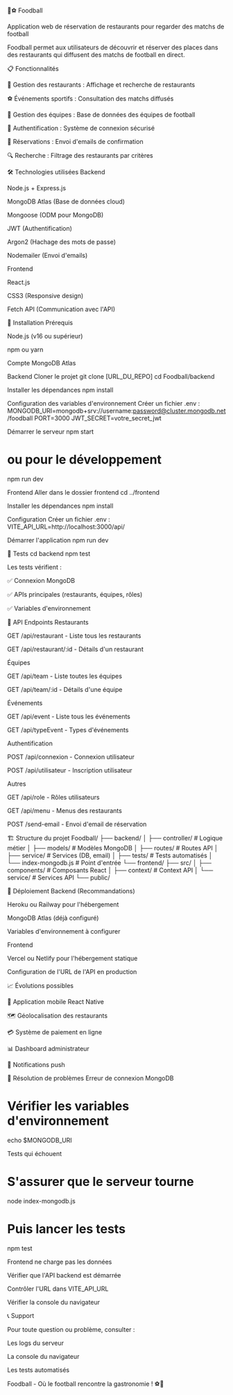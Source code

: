 🍕⚽ Foodball

Application web de réservation de restaurants pour regarder des matchs de football

Foodball permet aux utilisateurs de découvrir et réserver des places dans des restaurants qui diffusent des matchs de football en direct.

📋 Fonctionnalités

🏪 Gestion des restaurants : Affichage et recherche de restaurants

⚽ Événements sportifs : Consultation des matchs diffusés

👥 Gestion des équipes : Base de données des équipes de football

🔐 Authentification : Système de connexion sécurisé

📧 Réservations : Envoi d'emails de confirmation

🔍 Recherche : Filtrage des restaurants par critères

🛠️ Technologies utilisées
Backend

Node.js + Express.js

MongoDB Atlas (Base de données cloud)

Mongoose (ODM pour MongoDB)

JWT (Authentification)

Argon2 (Hachage des mots de passe)

Nodemailer (Envoi d'emails)

Frontend

React.js

CSS3 (Responsive design)

Fetch API (Communication avec l'API)

🚀 Installation
Prérequis

Node.js (v16 ou supérieur)

npm ou yarn

Compte MongoDB Atlas

Backend
Cloner le projet
git clone [URL_DU_REPO]
cd Foodball/backend

Installer les dépendances
npm install

Configuration des variables d'environnement
Créer un fichier .env :
MONGODB_URI=mongodb+srv://username:password@cluster.mongodb.net/foodball
PORT=3000
JWT_SECRET=votre_secret_jwt

Démarrer le serveur
npm start
# ou pour le développement
npm run dev

Frontend
Aller dans le dossier frontend
cd ../frontend

Installer les dépendances
npm install

Configuration
Créer un fichier .env :
VITE_API_URL=http://localhost:3000/api/

Démarrer l'application
npm run dev

🧪 Tests
cd backend
npm test


Les tests vérifient :

✅ Connexion MongoDB

✅ APIs principales (restaurants, équipes, rôles)

✅ Variables d'environnement

📡 API Endpoints
Restaurants

GET /api/restaurant - Liste tous les restaurants

GET /api/restaurant/:id - Détails d'un restaurant

Équipes

GET /api/team - Liste toutes les équipes

GET /api/team/:id - Détails d'une équipe

Événements

GET /api/event - Liste tous les événements

GET /api/typeEvent - Types d'événements

Authentification

POST /api/connexion - Connexion utilisateur

POST /api/utilisateur - Inscription utilisateur

Autres

GET /api/role - Rôles utilisateurs

GET /api/menu - Menus des restaurants

POST /send-email - Envoi d'email de réservation

🏗️ Structure du projet
Foodball/
├── backend/
│   ├── controller/          # Logique métier
│   ├── models/             # Modèles MongoDB
│   ├── routes/             # Routes API
│   ├── service/            # Services (DB, email)
│   ├── tests/              # Tests automatisés
│   └── index-mongodb.js    # Point d'entrée
└── frontend/
    ├── src/
    │   ├── components/     # Composants React
    │   ├── context/        # Context API
    │   └── service/        # Services API
    └── public/

🚀 Déploiement
Backend (Recommandations)

Heroku ou Railway pour l'hébergement

MongoDB Atlas (déjà configuré)

Variables d'environnement à configurer

Frontend

Vercel ou Netlify pour l'hébergement statique

Configuration de l'URL de l'API en production

📈 Évolutions possibles

📱 Application mobile React Native

🗺️ Géolocalisation des restaurants

💳 Système de paiement en ligne

📊 Dashboard administrateur

🔔 Notifications push

🐛 Résolution de problèmes
Erreur de connexion MongoDB
# Vérifier les variables d'environnement
echo $MONGODB_URI

Tests qui échouent
# S'assurer que le serveur tourne
node index-mongodb.js
# Puis lancer les tests
npm test

Frontend ne charge pas les données

Vérifier que l'API backend est démarrée

Contrôler l'URL dans VITE_API_URL

Vérifier la console du navigateur

📞 Support

Pour toute question ou problème, consulter :

Les logs du serveur

La console du navigateur

Les tests automatisés

Foodball - Où le football rencontre la gastronomie ! ⚽🍕
